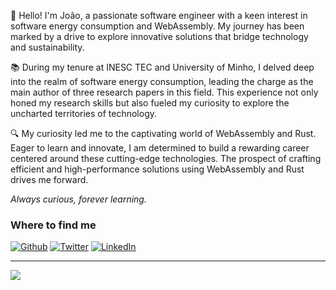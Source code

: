 👋 Hello! I'm João, a passionate software engineer with a keen interest in software energy consumption and WebAssembly. My journey has been marked by a drive to explore innovative solutions that bridge technology and sustainability.

📚 During my tenure at INESC TEC and University of Minho, I delved deep into the realm of software energy consumption, leading the charge as the main author of three research papers in this field. This experience not only honed my research skills but also fueled my curiosity to explore the uncharted territories of technology.

🔍 My curiosity led me to the captivating world of WebAssembly and Rust. Eager to learn and innovate, I am determined to build a rewarding career centered around these cutting-edge technologies. The prospect of crafting efficient and high-performance solutions using WebAssembly and Rust drives me forward.

*Always curious, forever learning.*

<h3>Where to find me</h3>
<p><a href="https://github.com/joaogdemacedo" target="_blank"><img alt="Github" src="https://img.shields.io/badge/GitHub-%2312100E.svg?&style=for-the-badge&logo=Github&logoColor=white" /></a> <a href="https://twitter.com/joaodemacedo134" target="_blank"><img alt="Twitter" src="https://img.shields.io/badge/twitter-%231DA1F2.svg?&style=for-the-badge&logo=twitter&logoColor=white" /></a> <a href="https://www.linkedin.com/in/joaodemacedo134" target="_blank"><img alt="LinkedIn" src="https://img.shields.io/badge/linkedin-%230077B5.svg?&style=for-the-badge&logo=linkedin&logoColor=white" /></a>
</p>

------------

![](https://komarev.com/ghpvc/?username=joaogdemacedo)

<!--
**joaogdemacedo/joaogdemacedo** is a ✨ _special_ ✨ repository because its `README.md` (this file) appears on your GitHub profile.

Here are some ideas to get you started:


- 👯 I’m looking to collaborate on ...
- 🤔 I’m looking for help with ...
- 💬 Ask me about ...
- 📫 How to reach me: ...
- 😄 Pronouns: ...
- ⚡ Fun fact: ...
-->
